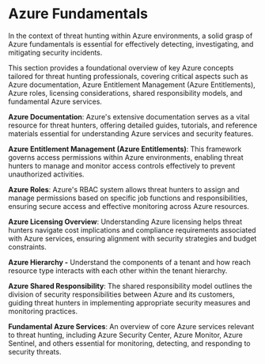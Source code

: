 # Azure Fundamentals

In the context of threat hunting within Azure environments, a solid grasp of Azure fundamentals is essential for effectively detecting, investigating, and mitigating security incidents.&#x20;

This section provides a foundational overview of key Azure concepts tailored for threat hunting professionals, covering critical aspects such as Azure documentation, Azure Entitlement Management (Azure Entitlements), Azure roles, licensing considerations, shared responsibility models, and fundamental Azure services.

**Azure Documentation**: Azure's extensive documentation serves as a vital resource for threat hunters, offering detailed guides, tutorials, and reference materials essential for understanding Azure services and security features.

**Azure Entitlement Management (Azure Entitlements)**: This framework governs access permissions within Azure environments, enabling threat hunters to manage and monitor access controls effectively to prevent unauthorized activities.

**Azure Roles**: Azure's RBAC system allows threat hunters to assign and manage permissions based on specific job functions and responsibilities, ensuring secure access and effective monitoring across Azure resources.

**Azure Licensing Overview**: Understanding Azure licensing helps threat hunters navigate cost implications and compliance requirements associated with Azure services, ensuring alignment with security strategies and budget constraints.

**Azure Hierarchy -** Understand the components of a tenant and how reach resource type interacts with each other within the tenant hierarchy.&#x20;

**Azure Shared Responsibility**: The shared responsibility model outlines the division of security responsibilities between Azure and its customers, guiding threat hunters in implementing appropriate security measures and monitoring practices.

**Fundamental Azure Services**: An overview of core Azure services relevant to threat hunting, including Azure Security Center, Azure Monitor, Azure Sentinel, and others essential for monitoring, detecting, and responding to security threats.
